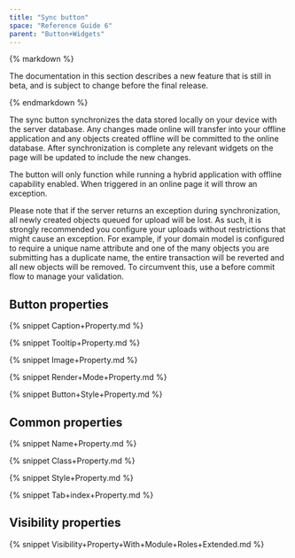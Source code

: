 ```yaml
---
title: "Sync button"
space: "Reference Guide 6"
parent: "Button+Widgets"
---
```



<div class="alert alert-warning">{% markdown %}

The documentation in this section describes a new feature that is still in beta, and is subject to change before the final release.

{% endmarkdown %}</div> 

The sync button synchronizes the data stored locally on your device with the server database. Any changes made online will transfer into your offline application and any objects created offline will be committed to the online database. After synchronization is complete any relevant widgets on the page will be updated to include the new changes. 

The button will only function while running a hybrid application with offline capability enabled. When triggered in an online page it will throw an exception. 

Please note that if the server returns an exception during synchronization, all newly created objects queued for upload will be lost. As such, it is strongly recommended you configure your uploads without restrictions that might cause an exception. For example, if your domain model is configured to require a unique name attribute and one of the many objects you are submitting has a duplicate name, the entire transaction will be reverted and all new objects will be removed. To circumvent this, use a before commit flow to manage your validation. 

## Button properties

{% snippet Caption+Property.md %}

{% snippet Tooltip+Property.md %}

{% snippet Image+Property.md %}

{% snippet Render+Mode+Property.md %}

{% snippet Button+Style+Property.md %}

## Common properties

{% snippet Name+Property.md %}

{% snippet Class+Property.md %}

{% snippet Style+Property.md %}

{% snippet Tab+index+Property.md %}

## Visibility properties

{% snippet Visibility+Property+With+Module+Roles+Extended.md %}
